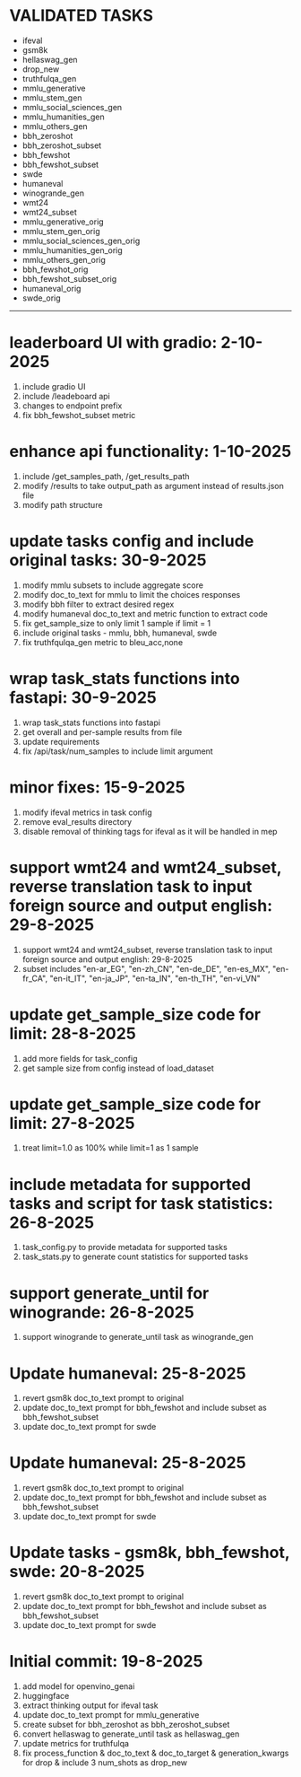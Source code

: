 # VALIDATED TASKS
- ifeval
- gsm8k
- hellaswag_gen
- drop_new
- truthfulqa_gen
- mmlu_generative
- mmlu_stem_gen
- mmlu_social_sciences_gen
- mmlu_humanities_gen
- mmlu_others_gen
- bbh_zeroshot
- bbh_zeroshot_subset
- bbh_fewshot
- bbh_fewshot_subset
- swde
- humaneval
- winogrande_gen
- wmt24
- wmt24_subset
- mmlu_generative_orig
- mmlu_stem_gen_orig
- mmlu_social_sciences_gen_orig
- mmlu_humanities_gen_orig
- mmlu_others_gen_orig
- bbh_fewshot_orig
- bbh_fewshot_subset_orig
- humaneval_orig
- swde_orig


-----------------------------------------
# leaderboard UI with gradio: 2-10-2025
1. include gradio UI
2. include /leadeboard api
3. changes to endpoint prefix
4. fix bbh_fewshot_subset metric

# enhance api functionality: 1-10-2025
1. include /get_samples_path, /get_results_path
2. modify /results to take output_path as argument instead of results.json file
3. modify path structure

# update tasks config and include original tasks: 30-9-2025
1. modify mmlu subsets to include aggregate score
2. modify doc_to_text for mmlu to limit the choices responses
3. modify bbh filter to extract desired regex
4. modify humaneval doc_to_text and metric function to extract code
5. fix get_sample_size to only limit 1 sample if limit = 1
6. include original tasks - mmlu, bbh, humaneval, swde
7. fix truthfqulqa_gen metric to bleu_acc,none

# wrap task_stats functions into fastapi: 30-9-2025
1. wrap task_stats functions into fastapi
2. get overall and per-sample results from file
3. update requirements
4. fix /api/task/num_samples to include limit argument

# minor fixes: 15-9-2025
1. modify ifeval metrics in task config
2. remove eval_results directory
3. disable removal of thinking tags for ifeval as it will be handled in mep

# support wmt24 and wmt24_subset, reverse translation task to input foreign source and output english: 29-8-2025
1. support wmt24 and wmt24_subset, reverse translation task to input foreign source and output english: 29-8-2025
2. subset includes "en-ar_EG", "en-zh_CN", "en-de_DE", "en-es_MX", "en-fr_CA", "en-it_IT", "en-ja_JP", "en-ta_IN", "en-th_TH", "en-vi_VN"

# update get_sample_size code for limit: 28-8-2025
1. add more fields for task_config
2. get sample size from config instead of load_dataset

# update get_sample_size code for limit: 27-8-2025
1. treat limit=1.0 as 100% while limit=1 as 1 sample

# include metadata for supported tasks and script for task statistics: 26-8-2025
1. task_config.py to provide metadata for supported tasks
2. task_stats.py to generate count statistics for supported tasks

# support generate_until for winogrande: 26-8-2025
1. support winogrande to generate_until task as winogrande_gen

# Update humaneval: 25-8-2025
1. revert gsm8k doc_to_text prompt to original
2. update doc_to_text prompt for bbh_fewshot and include subset as bbh_fewshot_subset
3. update doc_to_text prompt for swde

# Update humaneval: 25-8-2025
1. revert gsm8k doc_to_text prompt to original
2. update doc_to_text prompt for bbh_fewshot and include subset as bbh_fewshot_subset
3. update doc_to_text prompt for swde

# Update tasks - gsm8k, bbh_fewshot, swde: 20-8-2025
1. revert gsm8k doc_to_text prompt to original
2. update doc_to_text prompt for bbh_fewshot and include subset as bbh_fewshot_subset
3. update doc_to_text prompt for swde

# Initial commit: 19-8-2025
1. add model for openvino_genai
2. huggingface
3. extract thinking output for ifeval task
4. update doc_to_text prompt for mmlu_generative
5. create subset for bbh_zeroshot as bbh_zeroshot_subset
6. convert hellaswag to generate_until task as hellaswag_gen
7. update metrics for truthfulqa
8. fix process_function & doc_to_text & doc_to_target & generation_kwargs for drop & include 3 num_shots as drop_new 